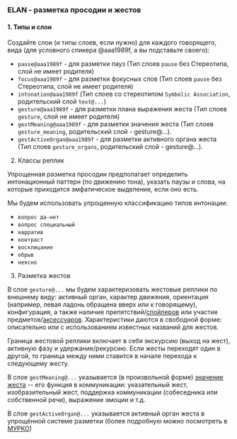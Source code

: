 ### ELAN - разметка просодии и жестов     

#### 1. Типы и слои  
Создайте слои (и типы слоев, если нужно) для каждого говорящего, вида (для условного спикера @aaa1989f, а вы подставьте своего):       
* `pause@aaa1989f` - для разметки пауз (Тип слоев `pause` без Стереотипа, слой не имеет родителя)  
* `focus@aaa1989f` - для разметки фокусных слов (Тип слоев `pause` без Стереотипа, слой не имеет родителя)
* `intonation@aaa1989f` (Тип слоев со стереотипом `Symbolic Association`, родительский слой `text@...`)  
* `gesture@aaa1989f` - для разметки плана выражения жеста (Тип слоев `gesture`, слой не имеет родителя)
* `gestMeaning@aaa1989f` - для разметки значения жеста (Тип слоев `gesture_meaning`, родительский слой - gesture@...).
* `gestActiveOrgan@aaa1989f` - для разметки активного органа жеста (Тип слоев `gesture_organs`, родительский слой - gesture@...).

2. Классы реплик

Упрощенная разметка просодии предполагает определить интонационный паттерн (по движению тона), указать паузы и слова, на которые приходится эмфатическое выделение, если оно есть.  

Мы будем использовать упрощенную классификацию типов интонации:   
* `вопрос да-нет`  
* `вопрос специальный`  
* `нарратив`  
* `контраст`  
* `восклицание`  
* `обрыв`
* `неясно`  

3. Разметка жестов  

В слое `gesture@...` мы будем характеризовать жестовые реплики по внешнему виду: активный орган, характер движения, ориентация (например, левая ладонь обращена вверх или к говорящему), конфигурация, а также наличие препятствий/[спойлеров](https://ruscorpora.ru/new/search-murco.html) или участие предметов/[аксессуаров](https://processing.ruscorpora.ru/search.xml?env=alpha&env=alpha&api=1.0&mycorp=&mysent=&mysize=&mysentsize=&dpp=&spp=&spd=&mydocsize=&mode=murco&lang=ru&sort=i_grtagging&nodia=1&text=lexgramm&ext=10&nolinks=1&ell=1&parent1=0&level1=0&lex1=&gramm1=&sem1=&flags1=&orphoGr1=&orpho1=&strAccent1=&accent1=&before1=&after1=&number1=&parent2=0&level2=0&min2=1&max2=1&lex2=&gramm2=&sem2=&flags2=&orphoGr2=&orpho2=&strAccent2=&accent2=&before2=&after2=&number2=&doc_act_speakersamount=&doc_act_sex=&doc_act_lang=&doc_act_situation=&doc_act_acttypes=&doc_act_appeals=&doc_act_questions=&doc_act_imperatives=&doc_act_modals=&doc_act_negation=&doc_act_pejoratives=&doc_act_praise=&doc_act_consent=&doc_act_trade=&doc_act_assertion=&doc_act_othersspeech=&doc_act_mocking=&doc_act_etiquette=&doc_act_completeness=&doc_act_repetitions=&doc_act_manner=&doc_act_vocals=&doc_gesture_actorname=&doc_gesture_actorsex=&doc_gesture_sex=&doc_gesture_actorage=&doc_gesture_age=&doc_gesture_mainorgan=&doc_gesture_palmorientation=&doc_gesture_handorientation=&doc_gesture_activeorgan=&doc_gesture_passiveorgan=&doc_gesture_adaptor=&doc_gesture_direction=&doc_gesture_mult=&doc_gesture_gesturename=&doc_gesture_gesturetype=&doc_gesture_gesturemeaning=&doc_gesture_extenders=&doc_gesture_spoilers=&doc_gesture_emotions=&doc_gesture_completeness=&doc_gesture_authenticity=&doc_gesture_accessories=%D0%BF%D0%BE%D1%81%D1%83%D0%B4%D0%B0). Характеристики даются в свободной форме: описательно или с использованием известных названий для жестов.  

Граница жестовой реплики включает в себя экскурсию (выход на жест), активную фазу и удержание/рекурсию. Если жесты переходят один в другой, то граница между ними ставится в начале перехода к следующему жесту.  

В слое `gestMeaning@...` указывается (в произвольной форме) [значение жеста](https://ruscorpora.ru/new/search-murco.html) -- его функция в коммуникации: указательный жест, изобразительный жест, поддержка коммуникации (собеседника или собственной речи), выражение эмоции и т.д.

В слое `gestActiveOrgan@...` указывается активный орган жеста в упрощённой системе разметки (более подробную можно посмотреть в [МУРКО](https://ruscorpora.ru/new/attrs-murco-gestures-mixed.html))
